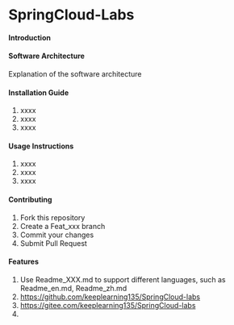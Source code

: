 # SpringCloud-Labs

#### Introduction

#### Software Architecture
Explanation of the software architecture


#### Installation Guide

1.  xxxx
2.  xxxx
3.  xxxx

#### Usage Instructions

1.  xxxx
2.  xxxx
3.  xxxx

#### Contributing

1.  Fork this repository
2.  Create a Feat_xxx branch
3.  Commit your changes
4.  Submit Pull Request


#### Features

1.  Use Readme_XXX.md to support different languages, such as Readme_en.md, Readme_zh.md
2.  https://github.com/keeplearning135/SpringCloud-labs
3.  https://gitee.com/keeplearning135/SpringCloud-labs
4.

